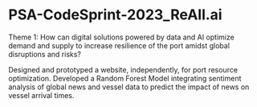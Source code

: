 # PSA-CodeSprint-2023_ReAll.ai

Theme 1: How can digital solutions powered by data and AI optimize demand and supply to increase resilience of the port amidst global disruptions and risks?


Designed and prototyped a website, independently, for port resource optimization. 
Developed a Random Forest Model integrating sentiment analysis of global news and vessel data to predict the impact of news on vessel arrival times.
